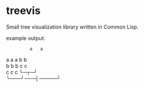 # treevis
Small tree visualization library written in Common Lisp.

example output:

             a   a  
 a   a   a   b   b  
 b   b   b   c   c  
 c   c   c   └─┬─┘  
 └───┘───┤─────┘    
